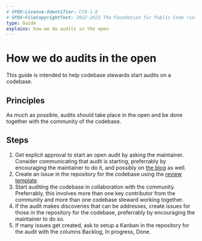 ```yaml
---
# SPDX-License-Identifier: CC0-1.0
# SPDX-FileCopyrightText: 2022-2023 The Foundation for Public Code <info@publiccode.net>
type: Guide
explains: how we do audits in the open
---
```


# How we do audits in the open

This guide is intended to help codebase stewards start audits on a codebase.

## Principles

As much as possible, audits should take place in the open and be done together with the community of the codebase.

## Steps

1. Get explicit approval to start an open audit by asking the maintainer. Consider communicating that audit is starting, preferrably by encouraging the maintainer to do it, and possibly on [the blog](https://blog.publiccode.net) as well.
2. Create an issue in the repository for the codebase using the [review template](https://github.com/publiccodenet/standard/blob/develop/docs/review-template.html).
3. Start auditing the codebase in collaboration with the community. Preferrably, this involves more than one key contributor from the community and more than one codebase steward working together.
4. If the audit makes discoveries that can be addresses, create issues for those in the repository for the codebase, preferrably by encouraging the maintainer to do so.
5. If many issues get created, ask to setup a Kanban in the repository for the audit with the columns Backlog, In progress, Done.
